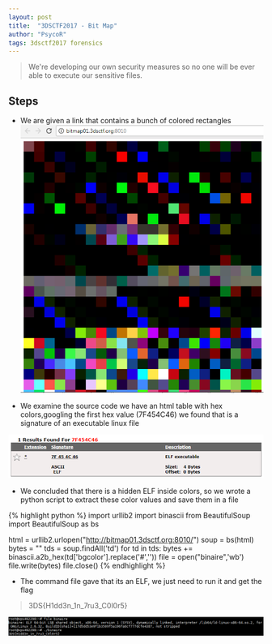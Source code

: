 ```yaml
---
layout: post
title:  "3DSCTF2017 - Bit Map"
author: "PsycoR"
tags: 3dsctf2017 forensics
---
```


>  We're developing our own security measures so no one will be ever able to execute our sensitive files.




## Steps
- We are given a link that contains a bunch of colored rectangles
 ![](https://github.com/pow270/pow270.github.io/blob/master/_posts/pictures/4.PNG?raw=true)

- We examine the source code we have an html table with hex colors,googling the first hex value (7F454C46) we found that is a signature of an executable linux file

 ![](https://github.com/pow270/pow270.github.io/blob/master/_posts/pictures/5.PNG?raw=true)

- We concluded that there is a hidden ELF inside colors, so we wrote a python script to extract these color values and save them in a file

{% highlight python %}
import urllib2
import binascii
from BeautifulSoup import BeautifulSoup as bs

html = urllib2.urlopen("http://bitmap01.3dsctf.org:8010/")
soup = bs(html)
bytes = ""
tds = soup.findAll('td')
for td in tds:
	bytes += binascii.a2b_hex(td['bgcolor'].replace('#',''))
file = open("binaire",'wb')
file.write(bytes)
file.close()
{% endhighlight %}

- The command file gave that its an ELF, we just need to run it and get the flag

> 3DS{H1dd3n_1n_7ru3_C0l0r5}

 ![](https://github.com/pow270/pow270.github.io/blob/master/_posts/pictures/6.png?raw=true)




